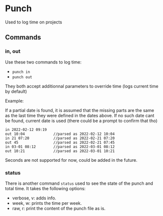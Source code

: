 # Punch

Used to log time on projects

## Commands

### in, out

Use these two commands to log time:

- `punch in`
- `punch out`

They both accept additionnal parameters to override time (logs current time by default)

Example:

If a partial date is found, it is assumed that the missing parts are the same as the last time they were defined in the dates above.
If no such date cant be found, current date is used (there could be a prompt to confirm that tho)

```
in 2022-02-12 09:19
out 10:04             //parsed as 2022-02-12 10:04
in 21 07:20           //parsed as 2022-02-21 07:20
out 45                //parsed as 2022-02-21 07:45
in 03-01 08:12        //parsed as 2022-03-01 08:12
out 10:21             //parsed as 2022-03-01 10:21
```

Seconds are not supported for now, could be added in the future.

### status

There is another command `status` used to see the state of the punch and total time. It takes the following options:

- verbose, v: adds info.
- week, w: prints the time per week.
- raw, r: print the content of the punch file as is.
